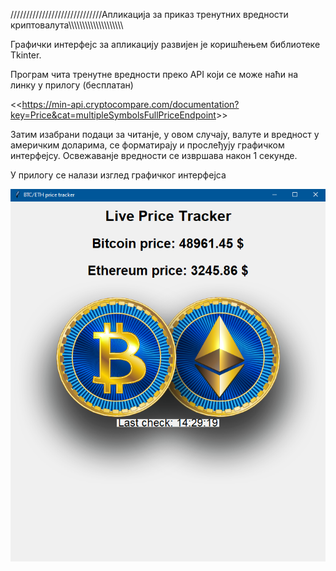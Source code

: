 /////////////////////////////Апликација за приказ тренутних вредности криптовалута\\\\\\\\\\\\\\\\\\\\\\\\\\\\\\\\\\\\\\\


Графички интерфејс за апликацију развијен је коришћењем библиотеке Tkinter.

Програм чита тренутне вредности преко API који се може наћи на линку у прилогу (бесплатан)

<<<https://min-api.cryptocompare.com/documentation?key=Price&cat=multipleSymbolsFullPriceEndpoint>>>

Затим изабрани подаци за читанје, у овом случају, валуте и вредност у америчким доларима, се форматирају и прослеђују графичком интерфејсу.
Освежаванје вредности се извршава након 1 секунде.

У прилогу се налази изглед графичког интерфејса

<img src="app.png">

